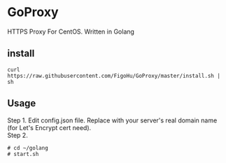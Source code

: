 # GoProxy
  HTTPS Proxy For CentOS. Written in Golang

## install

`curl https://raw.githubusercontent.com/FigoHu/GoProxy/master/install.sh | sh`

## Usage
Step 1. Edit config.json file. Replace <DOMAINNAME> with your server's real domain name (for Let's Encrypt cert need).  
Step 2.   
  ```
  # cd ~/golang
  # start.sh
  ```
  
